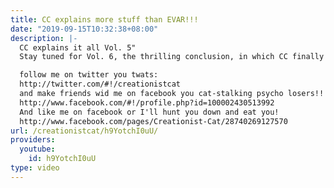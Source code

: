 ```yaml
---
title: CC explains more stuff than EVAR!!!
date: "2019-09-15T10:32:38+08:00"
description: |-
  CC explains it all Vol. 5"
  Stay tuned for Vol. 6, the thrilling conclusion, in which CC finally gets to every last one of deez freaking video responses!!!!

  follow me on twitter you twats:
  http://twitter.com/#!/creationistcat
  and make friends wid me on facebook you cat-stalking psycho losers!!!
  http://www.facebook.com/#!/profile.php?id=100002430513992
  And like me on facebook or I'll hunt you down and eat you!
  http://www.facebook.com/pages/Creationist-Cat/28740269127570
url: /creationistcat/h9YotchI0uU/
providers:
  youtube:
    id: h9YotchI0uU
type: video
---
```

